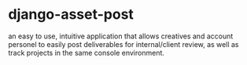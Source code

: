 # django-asset-post
an easy to use, intuitive application that allows creatives and account personel to easily post deliverables for internal/client review, as well as track projects in the same console environment.
